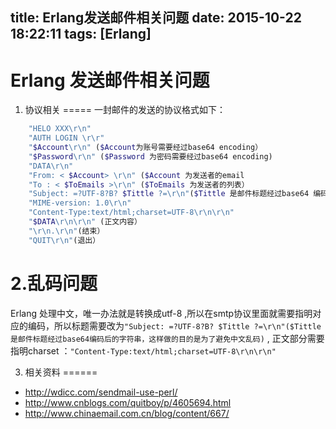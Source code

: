 title: Erlang发送邮件相关问题
date: 2015-10-22 18:22:11
tags: [Erlang]
---
Erlang 发送邮件相关问题
====

1. 协议相关
=====
一封邮件的发送的协议格式如下：
```php
	"HELO XXX\r\n"
	"AUTH LOGIN \r\r"
	"$Account\r\n" ($Account为账号需要经过base64 encoding）
	"$Password\r\n" ($Password 为密码需要经过base64 encoding)
	"DATA\r\n"
	"From: < $Account> \r\n" ($Account 为发送者的email
	"To : < $ToEmails >\r\n" ($ToEmails 为发送者的列表）
	"Subject: =?UTF-8?B? $Tittle ?=\r\n"($Tittle 是邮件标题经过base64 编码后的字符串，这样做的目的是为了避免中文乱码）
	"MIME-version: 1.0\r\n"
	"Content-Type:text/html;charset=UTF-8\r\n\r\n"
	"$DATA\r\n\r\n" (正文内容）
	"\r\n.\r\n"(结束）
	"QUIT\r\n"(退出）
```

2.乱码问题
=====
Erlang 处理中文，唯一办法就是转换成utf-8 ,所以在smtp协议里面就需要指明对应的编码，所以标题需要改为`"Subject: =?UTF-8?B? $Tittle ?=\r\n"($Tittle 是邮件标题经过base64编码后的字符串，这样做的目的是为了避免中文乱码)` , 正文部分需要指明charset ：`"Content-Type:text/html;charset=UTF-8\r\n\r\n"`

3. 相关资料
======
- http://wdicc.com/sendmail-use-perl/
- http://www.cnblogs.com/quitboy/p/4605694.html
- http://www.chinaemail.com.cn/blog/content/667/
